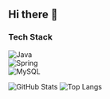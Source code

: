 ## Hi there 👋


### Tech Stack  
![Java](https://img.shields.io/badge/Java-ED8B00?logo=java&logoColor=white)  
![Spring](https://img.shields.io/badge/Spring-6DB33F?logo=spring&logoColor=white)  
![MySQL](https://img.shields.io/badge/MySQL-005C84?logo=mysql&logoColor=white)

![GitHub Stats](https://github-readme-stats.vercel.app/api?username=TwojNick&show_icons=true&theme=radical)
![Top Langs](https://github-readme-stats.vercel.app/api/top-langs/?username=TwojNick&layout=compact)


<!--


**konx8/konx8** is a ✨ _special_ ✨ repository because its `README.md` (this file) appears on your GitHub profile.

Here are some ideas to get you started:

- 🔭 I’m currently working on ...
- 🌱 I’m currently learning ...
- 👯 I’m looking to collaborate on ...
- 🤔 I’m looking for help with ...
- 💬 Ask me about ...
- 📫 How to reach me: ...
- 😄 Pronouns: ...
- ⚡ Fun fact: ...
-->

